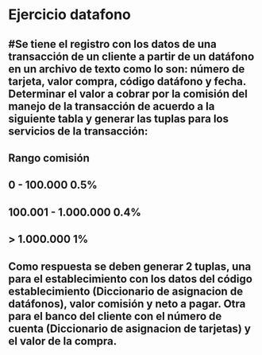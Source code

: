 # Ejercicio datafono

## #Se tiene el registro con los datos de una transacción de un cliente a partir de un datáfono en un archivo de texto como lo son: número de tarjeta, valor compra, código datáfono y fecha. Determinar el valor a cobrar por la comisión del manejo de la transacción de acuerdo a la siguiente tabla y generar las tuplas para los servicios de la transacción:

## Rango comisión
## 0 - 100.000 0.5%
## 100.001 - 1.000.000 0.4%
## > 1.000.000 1%

## Como respuesta se deben generar 2 tuplas, una para el establecimiento con los datos del código establecimiento (Diccionario de asignacion de datáfonos), valor comisión y neto a pagar. Otra para el banco del cliente con el número de cuenta (Diccionario de asignacion de tarjetas) y el valor de la compra.